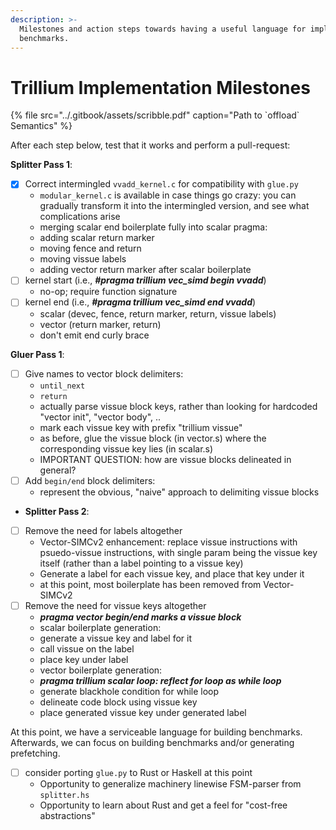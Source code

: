 ```yaml
---
description: >-
  Milestones and action steps towards having a useful language for implementing
  benchmarks.
---
```


# Trillium Implementation Milestones

{% file src="../.gitbook/assets/scribble.pdf" caption="Path to \`offload\` Semantics" %}

After each step below, test that it works and perform a pull-request:

**Splitter Pass 1**:

* [x] Correct intermingled `vvadd_kernel.c` for compatibility with `glue.py` 
  * `modular_kernel.c` is available in case things go crazy: you can gradually transform it into the intermingled version, and see what complications arise
  * merging scalar end boilerplate fully into scalar pragma:
  * adding scalar return marker
  * moving fence and return
  * moving vissue labels
  * adding vector return marker after scalar boilerplate
* [ ] kernel start \(i.e., _**\#pragma trillium vec\_simd begin vvadd**_\)
  * no-op; require function signature 
* [ ] kernel end \(i.e., _**\#pragma trillium vec\_simd end vvadd**_\)
  * scalar \(devec, fence, return marker, return, vissue labels\)
  * vector \(return marker, return\)
  * don't emit end curly brace

**Gluer Pass 1**:

* [ ] Give names to vector block delimiters:
  * `until_next`
  * `return` 
  * actually parse vissue block keys, rather than looking for hardcoded "vector init", "vector body", ..
  * mark each vissue key with prefix "trillium vissue"
  * as before, glue the vissue block \(in vector.s\) where the corresponding vissue key lies \(in scalar.s\)
  * IMPORTANT QUESTION: how are vissue blocks delineated in general?
* [ ] Add `begin/end` block delimiters:
  * represent the obvious, "naive" approach to delimiting vissue blocks
* **Splitter Pass 2**:
* [ ] Remove the need for labels altogether
  * Vector-SIMCv2 enhancement: replace vissue instructions with psuedo-vissue instructions, with single param being the vissue key itself \(rather than a label pointing to a vissue key\)
  * Generate a label for each vissue key, and place that key under it
  * at this point, most boilerplate has been removed from Vector-SIMCv2
* [ ] Remove the need for vissue keys altogether
  * _**pragma vector begin/end marks a vissue block**_
  * scalar boilerplate generation: 
  * generate a vissue key and label for it 
  * call vissue on the label
  * place key under label
  * vector boilerplate generation:
  * _**pragma trillium scalar loop: reflect for loop as while loop**_
  * generate blackhole condition for while loop
  * delineate code block using vissue key
  * place generated vissue key under generated label

At this point, we have a serviceable language for building benchmarks. Afterwards, we can focus on building benchmarks and/or generating prefetching.

* [ ] consider porting `glue.py` to Rust or Haskell at this point
  * Opportunity to generalize machinery linewise FSM-parser from `splitter.hs` 
  * Opportunity to learn about Rust and get a feel for "cost-free abstractions"

